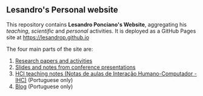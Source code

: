 ## Lesandro's Personal website

This repository contains **Lesandro Ponciano's Website**, aggregating his _teaching_, _scientific_ and _personal_ activities. It is deployed as a GitHub Pages site at https://lesandrop.github.io

The four main parts of the site are:
1. [Research papers and activities](https://lesandrop.github.io/site/papers/index.html)
1. [Slides and notes from conference presentations](https://lesandrop.github.io/site/slides/index.html)
1. [HCI teaching notes (Notas de aulas de Interação Humano-Computador - IHC)](https://lesandrop.github.io/site/teaching/IHC/) (Portuguese only)
1. [Blog](https://lesandrop.github.io/site/opinion/) (Portuguese only)
